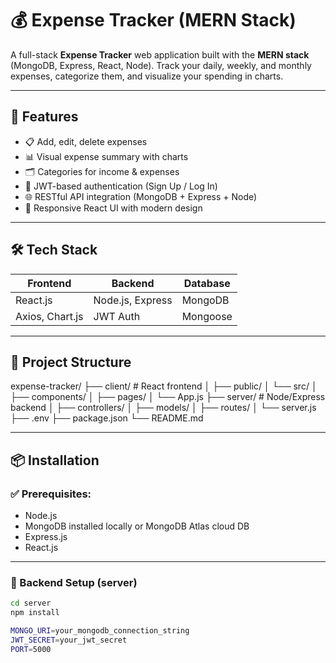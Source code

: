 
# 💰 Expense Tracker (MERN Stack)

A full-stack **Expense Tracker** web application built with the **MERN stack** (MongoDB, Express, React, Node). Track your daily, weekly, and monthly expenses, categorize them, and visualize your spending in charts.

---

## 🚀 Features

- 📋 Add, edit, delete expenses
- 📊 Visual expense summary with charts
- 🗂️ Categories for income & expenses
- 🔐 JWT-based authentication (Sign Up / Log In)
- 🌐 RESTful API integration (MongoDB + Express + Node)
- 🎨 Responsive React UI with modern design

---

## 🛠️ Tech Stack

| Frontend          | Backend           | Database |
|------------------|-------------------|----------|
| React.js         | Node.js, Express  | MongoDB  |
| Axios, Chart.js  | JWT Auth          | Mongoose |

---

## 📁 Project Structure
expense-tracker/
├── client/ # React frontend
│ ├── public/
│ └── src/
│ ├── components/
│ ├── pages/
│ └── App.js
├── server/ # Node/Express backend
│ ├── controllers/
│ ├── models/
│ ├── routes/
│ └── server.js
├── .env
├── package.json
└── README.md

---

## 📦 Installation

### ✅ Prerequisites:
- Node.js
- MongoDB installed locally or MongoDB Atlas cloud DB
- Express.js
- React.js

---

### 🔌 Backend Setup (server)

```bash
cd server
npm install

MONGO_URI=your_mongodb_connection_string
JWT_SECRET=your_jwt_secret
PORT=5000
